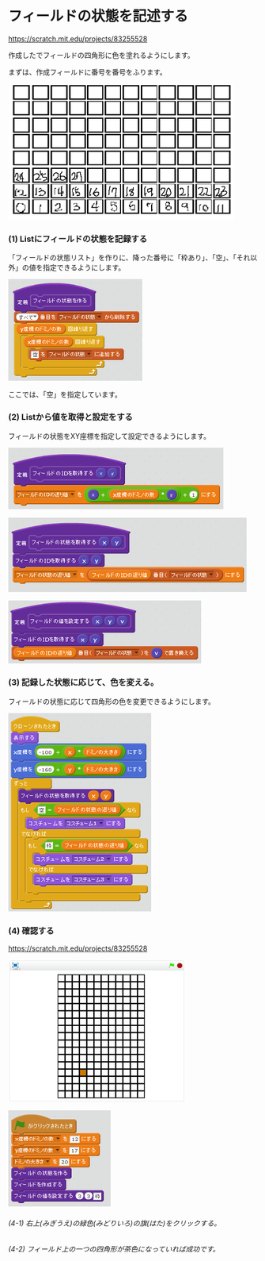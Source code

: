 # フィールドの状態を記述する

https://scratch.mit.edu/projects/83255528


作成したでフィールドの四角形に色を塗れるようにします。

まずは、作成フィールドに番号を番号をふります。

![](filed_id.png)


### (1) Listにフィールドの状態を記録する

「フィールドの状態リスト」を作りに、降った番号に「枠あり」、「空」、「それ以外」の値を指定できるようにします。

![](script_create_state.png)

ここでは、「空」を指定しています。

### (2) Listから値を取得と設定をする

フィールドの状態をXY座標を指定して設定できるようにします。


![](script_get_state_id.png)

![](script_get_state_value.png)

![](script_set_state_value.png)



### (3) 記録した状態に応じて、色を変える。

フィールドの状態に応じて四角形の色を変更できるようにします。

![](script_paint_domino.png)



### (4) 確認する

https://scratch.mit.edu/projects/83255528

![](test.png)



![](script_main.png)

###### (4-1) 右上(みぎうえ)の緑色(みどりいろ)の旗(はた)をクリックする。

###### (4-2) フィールド上の一つの四角形が茶色になっていれば成功です。

